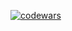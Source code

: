 [![codewars](https://www.codewars.com/users/username/badges/small)](https://www.codewars.com/users/Gr40in) 
